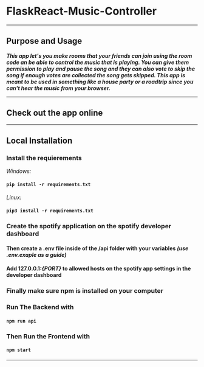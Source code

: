 # FlaskReact-Music-Controller

------------------------------------------------------------------------------------------------------------------------------------------------------------------

## Purpose and Usage

***This app let's you make rooms that your friends can join using the room code an be able to control the music that is playing. You can give them permission to play and pause the song and they can also vote to skip the song if enough votes are collected the song gets skipped. This app is meant to be used in something like a house party or a roadtrip since you can't hear the music from your browser.***

------------------------------------------------------------------------------------------------------------------------------------------------------------------
## Check out the app online


------------------------------------------------------------------------------------------------------------------------------------------------------------------

## Local Installation 

### Install the requierements 

*Windows:*

#### ```pip install -r requirements.txt```

*Linux:* 

#### ```pip3 install -r requirements.txt```

### Create the spotify application on the spotify developer dashboard
#### Then create a .env file inside of the /api folder with your variables *(use .env.exaple as a guide)*
#### Add 127.0.0.1:*{PORT}* to allowed hosts on the spotify app settings in the developer dashboard

### Finally make sure npm is installed on your computer

### Run The Backend with

#### ```npm run api```

### Then Run the Frontend with

#### ```npm start```

------------------------------------------------------------------------------------------------------------------------------------------------------------------

